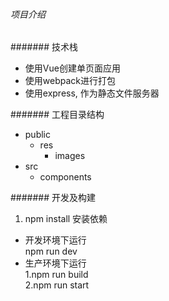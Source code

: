 ###### 项目介绍
####### 技术栈  
- 使用Vue创建单页面应用 
- 使用webpack进行打包
- 使用express, 作为静态文件服务器

####### 工程目录结构

- public  
  - res 
    - images
- src 
  - components 

####### 开发及构建
1. npm install 安装依赖

- 开发环境下运行  
   npm run dev
- 生产环境下运行  
   1.npm run build  
   2.npm run start   


